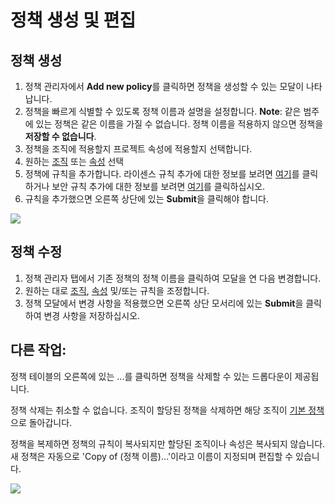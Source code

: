 # 정책 생성 및 편집

## 정책 생성

1. 정책 관리자에서 **Add new policy**를 클릭하면 정책을 생성할 수 있는 모달이 나타납니다.
2. 정책을 빠르게 식별할 수 있도록 정책 이름과 설명을 설정합니다. **Note**: 같은 범주에 있는 정책은 같은 이름을 가질 수 없습니다. 정책 이름을 적용하지 않으면 정책을 **저장할 수 없습니다**.
3. 정책을 조직에 적용할지 프로젝트 속성에 적용할지 선택합니다.
4. 원하는 [조직](assign-a-policy-to-organizations.md) 또는 [속성](assign-a-policy-to-project-attributes.md) 선택
5. 정책에 규칙을 추가합니다. 라이센스 규칙 추가에 대한 정보를 보려면 [여기](../../../products/snyk-open-source/license-policies/setting-a-license-policy.md)를 클릭하거나 보안 규칙 추가에 대한 정보를 보려면 [여기](../security-policies/how-to-create-a-security-policy-and-set-rules.md)를 클릭하십시오.
6. 규칙을 추가했으면 오른쪽 상단에 있는 **Submit**을 클릭해야 합니다.

![](../../../.gitbook/assets/screenshot\_2020-05-26\_at\_9.47.26\_am.png)

## 정책 수정

1. 정책 관리자 탭에서 기존 정책의 정책 이름을 클릭하여 모달을 연 다음 변경합니다.
2. 원하는 대로 [조직](assign-a-policy-to-organizations.md), [속성](assign-a-policy-to-project-attributes.md) 및/또는 규칙을 조정합니다.
3. 정책 모달에서 변경 사항을 적용했으면 오른쪽 상단 모서리에 있는 **Submit**을 클릭하여 변경 사항을 저장하십시오.

## **다른 작업:**

정책 테이블의 오른쪽에 있는 ...를 클릭하면 정책을 삭제할 수 있는 드롭다운이 제공됩니다.

정책 삭제는 취소할 수 없습니다. 조직이 할당된 정책을 삭제하면 해당 조직이 [기본 정책](assign-a-policy-to-organizations.md)으로 돌아갑니다.

정책을 복제하면 정책의 규칙이 복사되지만 할당된 조직이나 속성은 복사되지 않습니다. 새 정책은 자동으로 'Copy of (정책 이름)...'이라고 이름이 지정되며 편집할 수 있습니다.

![](../../../.gitbook/assets/screen\_shot\_2021-08-11\_at\_2.11.06\_pm.png)
